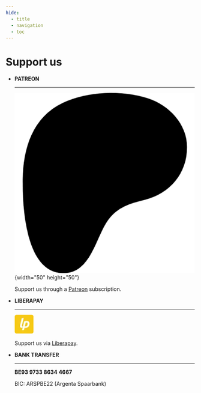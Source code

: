 ```yaml
---
hide:
  - title
  - navigation
  - toc
---
```


# Support us

<div class="grid cards" markdown>

-   __PATREON__

    ---

    ![Patreon](../assets/images/patreon.webp){width="50" height="50"}

    Support us through a [Patreon](https://www.patreon.com/join/vecchiemusiche/checkout) subscription.


- __LIBERAPAY__

    ---

    ![Liberapay](../assets/images/liberapay.webp)

    Support us via [Liberapay](https://liberapay.com/le_vecchie_musiche/donate).


- __BANK TRANSFER__

    ---
    
    **BE93 9733 8634 4667**  

    BIC: ARSPBE22
    (Argenta Spaarbank) 

